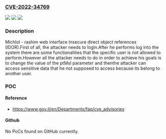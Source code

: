 ### [CVE-2022-34769](https://cve.mitre.org/cgi-bin/cvename.cgi?name=CVE-2022-34769)
![](https://img.shields.io/static/v1?label=Product&message=Michlol%20-%20rashim%20web&color=blue)
![](https://img.shields.io/static/v1?label=Version&message=187.4392%20&color=brightgreen)
![](https://img.shields.io/static/v1?label=Vulnerability&message=interface%20Insecure%20direct%20object%20references&color=brightgreen)

### Description

Michlol - rashim web interface Insecure direct object references (IDOR).First of all, the attacker needs to login.After he performs log into the system there are some functionalities that the specific user is not allowed to perform.However all the attacker needs to do in order to achieve his goals is to change the value of the ptMsl parameter and thenthe attacker can access sensitive data that he not supposed to access because its belong to another user.

### POC

#### Reference
- https://www.gov.il/en/Departments/faq/cve_advisories

#### Github
No PoCs found on GitHub currently.

